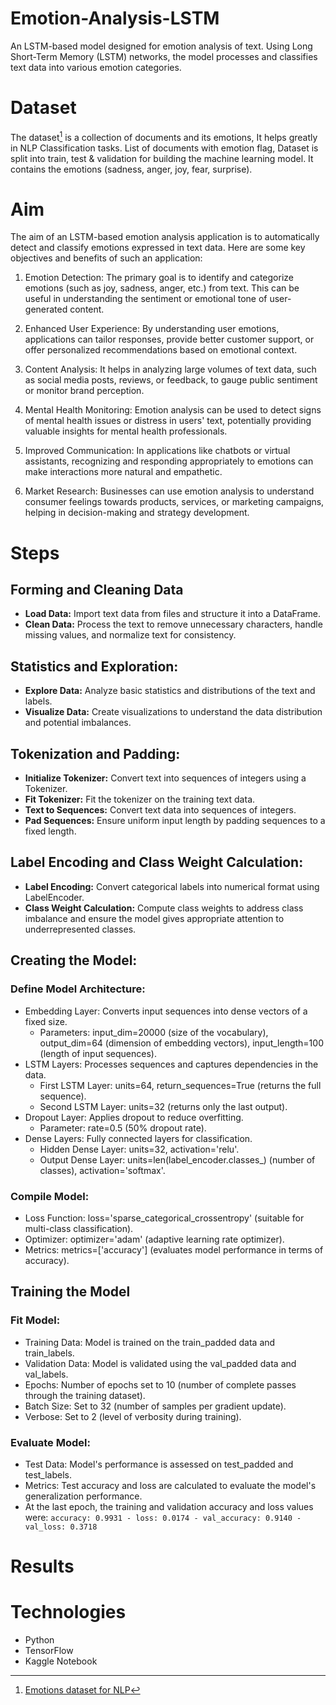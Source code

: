 # Emotion-Analysis-LSTM
An LSTM-based model designed for emotion analysis of text. Using Long Short-Term Memory (LSTM) networks, the model processes and classifies text data into various emotion categories.

# Dataset
The dataset[^1] is a collection of documents and its emotions, It helps greatly in NLP Classification tasks. List of documents with emotion flag, Dataset is split into train, test & validation for building the machine learning model. It contains the emotions (sadness, anger, joy, fear, surprise).

[^1]: [Emotions dataset for NLP](https://www.kaggle.com/datasets/praveengovi/emotions-dataset-for-nlp)

# Aim

The aim of an LSTM-based emotion analysis application is to automatically detect and classify emotions expressed in text data. Here are some key objectives and benefits of such an application:

  1. Emotion Detection: The primary goal is to identify and categorize emotions (such as joy, sadness, anger, etc.) from text. This can be useful in understanding the sentiment or emotional tone of user-generated content.
  
  2. Enhanced User Experience: By understanding user emotions, applications can tailor responses, provide better customer support, or offer personalized recommendations based on emotional context.
  
  3. Content Analysis: It helps in analyzing large volumes of text data, such as social media posts, reviews, or feedback, to gauge public sentiment or monitor brand perception.
  
  4. Mental Health Monitoring: Emotion analysis can be used to detect signs of mental health issues or distress in users' text, potentially providing valuable insights for mental health professionals.
  
  5. Improved Communication: In applications like chatbots or virtual assistants, recognizing and responding appropriately to emotions can make interactions more natural and empathetic.
  
  6. Market Research: Businesses can use emotion analysis to understand consumer feelings towards products, services, or marketing campaigns, helping in decision-making and strategy development.

# Steps
## Forming and Cleaning Data
- **Load Data:** Import text data from files and structure it into a DataFrame.
- **Clean Data:** Process the text to remove unnecessary characters, handle missing values, and normalize text for consistency.


## Statistics and Exploration:
- **Explore Data:** Analyze basic statistics and distributions of the text and labels.
- **Visualize Data:** Create visualizations to understand the data distribution and potential imbalances.

## Tokenization and Padding:
- **Initialize Tokenizer:** Convert text into sequences of integers using a Tokenizer.
- **Fit Tokenizer:** Fit the tokenizer on the training text data.
- **Text to Sequences:** Convert text data into sequences of integers.
- **Pad Sequences:** Ensure uniform input length by padding sequences to a fixed length.

## Label Encoding and Class Weight Calculation:
- **Label Encoding:** Convert categorical labels into numerical format using LabelEncoder.
- **Class Weight Calculation:** Compute class weights to address class imbalance and ensure the model gives appropriate attention to underrepresented classes.

## Creating the Model:
### Define Model Architecture:
  - Embedding Layer: Converts input sequences into dense vectors of a fixed size.
    - Parameters: input_dim=20000 (size of the vocabulary), output_dim=64 (dimension of embedding vectors), input_length=100 (length of input sequences).
  - LSTM Layers: Processes sequences and captures dependencies in the data.
    - First LSTM Layer: units=64, return_sequences=True (returns the full sequence).
    - Second LSTM Layer: units=32 (returns only the last output).
  - Dropout Layer: Applies dropout to reduce overfitting.
    - Parameter: rate=0.5 (50% dropout rate).
  - Dense Layers: Fully connected layers for classification.
    - Hidden Dense Layer: units=32, activation='relu'.
    - Output Dense Layer: units=len(label_encoder.classes_) (number of classes), activation='softmax'.
### Compile Model:
  - Loss Function: loss='sparse_categorical_crossentropy' (suitable for multi-class classification).
  - Optimizer: optimizer='adam' (adaptive learning rate optimizer).
  - Metrics: metrics=['accuracy'] (evaluates model performance in terms of accuracy).

## Training the Model
### Fit Model:
  - Training Data: Model is trained on the train_padded data and train_labels.
  - Validation Data: Model is validated using the val_padded data and val_labels.
  - Epochs: Number of epochs set to 10 (number of complete passes through the training dataset).
  - Batch Size: Set to 32 (number of samples per gradient update).
  - Verbose: Set to 2 (level of verbosity during training).
### Evaluate Model:
  - Test Data: Model's performance is assessed on test_padded and test_labels.
  - Metrics: Test accuracy and loss are calculated to evaluate the model's generalization performance.
  - At the last epoch, the training and validation accuracy and loss values were:
```accuracy: 0.9931 - loss: 0.0174 - val_accuracy: 0.9140 - val_loss: 0.3718```
# Results
## 

# Technologies
- Python
- TensorFlow
- Kaggle Notebook

